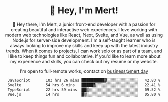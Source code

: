 <div align="center">
  <h1 align="center">👋 Hey, I'm Mert! </h1>
<p>
 🎉 Hey there, I'm Mert, a junior front-end developer with a passion for creating beautiful and interactive web experiences. I love working with modern web technologies like React, Next, Svelte, and Vue, as well as using Node.js for server-side development. I'm a self-taught learner who is always looking to improve my skills and keep up with the latest industry trends. When it comes to projects, I can work solo or as part of a team, and I like to keep things fun and collaborative. If you'd like to learn more about my experience and skills, you can check out my resume or my website.
</p>

  I'm open to full-remote works, contact on [business@mert.day](mailto:business@mert.day) 
  
<!--START_SECTION:waka-->

```txt
JavaScript       103 hrs 26 mins ██████████▓░░░░░░░░░░░░░░   42.83 %
Svelte           54 hrs 6 mins   █████▓░░░░░░░░░░░░░░░░░░░   22.41 %
TypeScript       22 hrs 59 mins  ██▒░░░░░░░░░░░░░░░░░░░░░░   09.52 %
Vue.js           14 hrs          █▒░░░░░░░░░░░░░░░░░░░░░░░   05.80 %
```

<!--END_SECTION:waka-->
